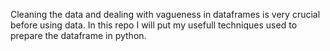 Cleaning the data and dealing with vagueness in dataframes is very crucial before using data.
In this repo I will put my usefull techniques used to prepare the dataframe in python.
